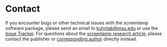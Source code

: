 # Contact

If you encounter bugs or other technical issues with the screenlamp software package, please send an email to [kuhnlab@msu.edu](mailto:kuhnlab@msu.edu) or use the [Issue Tracker](https://github.com/psa-lab/screenlamp/issues). For questions about the [screenlamp research article](cite/index.html), please contact the publisher or [corresponding author](mailto:kuhnl@msu.edu) directly instead.
